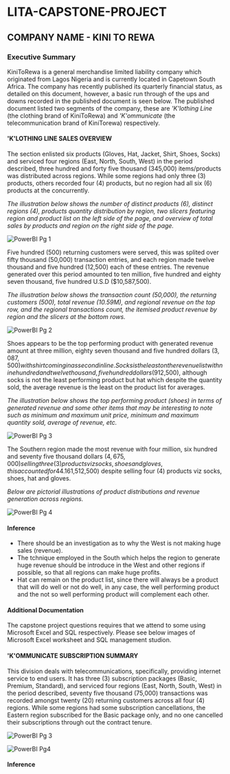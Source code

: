 # LITA-CAPSTONE-PROJECT
## COMPANY NAME - KINI TO REWA
### Executive Summary
KiniToRewa is a general merchandise limited liability company which originated from Lagos Nigeria and is currently located in Capetown South Africa.
The company has recently published its quarterly financial status, as detailed on this document, however, a basic run through of the ups and downs recorded in the published document is seen below.
The published document listed two segments of the company, these are *'K'lothing Line* (the clothing brand of KiniToRewa) and *'K'ommunicate* (the telecommunication brand of KiniTorewa) respectively. 

#### 'K'LOTHING LINE SALES OVERVIEW
The section enlisted six products (Gloves, Hat, Jacket, Shirt, Shoes, Socks) and serviced four regions (East, North, South, West) in the period described, three hundred and forty five thousand (345,000) items/products was distributed across regions. While some regions had only three (3) products, others recorded four (4) products, but no region had all six (6) products at the concurrently.

*The illustration below shows the number of distinct products (6), distinct regions (4), products quantity distribution by region, two slicers featuring region and product list on the left side of the page, and overview of total sales by products and region on the right side of the page.*

![PowerBI Pg 1](https://github.com/user-attachments/assets/24b5f0f2-87ff-4392-8f31-e3e9f2d9cc75)

Five hundred (500) returning customers were served, this was splited over fifty thousand (50,000) transaction entries, and each region made twelve thousand and five hundred (12,500) each of these entries. The revenue generated over this period amounted to ten million, five hundred and eighty seven thousand, five hundred U.S.D ($10,587,500).

*The illustration below shows the transaction count (50,000), the returning customers (500), total revenue (10.59M), and regional revenue on the top row, and the regional transactions count, the itemised product revenue by region and the slicers at the bottom rows.*

![PowerBI Pg 2](https://github.com/user-attachments/assets/b5e0a374-a68a-42af-82f5-c8dc59d5e6f5)

Shoes appears to be the top performing product with generated revenue amount at three million, eighty seven thousand and five hundred dollars ($3,087,500) with shirt coming in as second in line. Socks is the least on the revenue list with nine hundred and twelve thousand, five hundred dollars ($912,500), although socks is not the least performing product but hat which despite the quantity sold, the average revenue is the least on the product list for averages.

*The illustration below shows the top performing product (shoes) in terms of generated revenue and some other items that may be interesting to note such as minimum and maximum unit price, minimum and maximum quantity sold, average of revenue, etc.*

![PowerBI Pg 3](https://github.com/user-attachments/assets/f698755e-4a13-4124-be9b-6a30c45846cd)

The Southern region made the most revenue with four million, six hundred and seventy five thousand dollars ($4,675,000) selling three (3) products viz socks, shoes and gloves, this accounted for 44.16% of the total revenue, while the Western region made the least revenue, one million, five hundred and twelve thousand, five hundred dollars ($1,512,500) despite selling four (4) products viz socks, shoes, hat and gloves.

*Below are pictorial illustrations of product distributions and revenue generation across regions.*

![PowerBI Pg 4](https://github.com/user-attachments/assets/0d0ac58f-4755-4070-a325-30a81a625cc7)

#### Inference
- There should be an investigation as to why the West is not making huge sales (revenue).
- The tchnique employed in the South which helps the region to generate huge revenue should be introduce in the West and other regions if possible, so that all regions can make huge profits.
- Hat can remain on the product list, since there will always be a product that will do well or not do well, in any case, the well performing product and the not so well performing product will complement each other.

#### Additional Documentation
The capstone project questions requires that we attend to some using Microsoft Excel and SQL respectively.
Please see below images of Microsoft Excel worksheet and SQL management studion.

  #### 'K'OMMUNICATE SUBSCRIPTION SUMMARY
This division deals with telecommunications, specifically, providing internet service to end users. It has three (3) subscription packages (Basic, Premium, Standard), and serviced four regions (East, North, South, West) in the period described, seventy five thousand (75,000) transactions was recorded amongst twenty (20) returning customers across all four (4) regions. While some regions had some subscription cancellations, the Eastern region subscribed for the Basic package only, and no one cancelled their subscriptions through out the contract tenure. 

![PowerBI Pg 3](https://github.com/user-attachments/assets/5fcae494-f494-46ee-a566-28fb323b2bf5)

![PowerBI Pg4](https://github.com/user-attachments/assets/00a09ca7-396d-40ce-9bf4-c137320ad11b)

#### Inference
